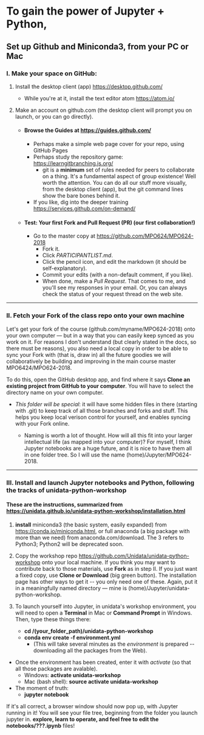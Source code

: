 # To gain the power of Jupyter + Python,
## Set up Github and Miniconda3, from your PC or Mac

### I. Make your space on GitHub: 

1. Install the desktop client (app) https://desktop.github.com/
   - While you're at it, install the text editor atom https://atom.io/
   
2. Make an account on github.com (the desktop client will prompt you on launch, or you can go directly). 

   - #### Browse the Guides at https://guides.github.com/

      - Perhaps make a simple web page cover for your repo, using GitHub Pages
      - Perhaps study the repository game: https://learngitbranching.js.org/ 
         - git is a **minimum** set of rules needed for peers to collaborate on a thing. It's a fundamental aspect of group existence! Well worth the attention. You can do all our stuff more visually, from the desktop client (app), but the git command lines show the bare bones behind it. 
      - If you like, dig into the deeper training https://services.github.com/on-demand/

   - #### Test: Your first Fork and Pull Request (PR) (our first collaboration!) 

      - Go to the master copy at https://github.com/MPO624/MPO624-2018
         * Fork it. 
         * Click _PARTICIPANTLIST.md_. 
         * Click the pencil icon, and edit the markdown (it should be self-explanatory). 
         * Commit your edits (with a non-default comment, if you like). 
         * When done, make a _Pull Request_. That comes to me, and you'll see my responses in your email. Or, you can always check the status of your request thread on the web site. 

-------------------------
### II. Fetch your Fork of the class repo onto your own machine

Let's get your fork of the course (github.com/myname/MPO624-2018) onto your own computer — but in a way that you can easily keep synced as you work on it. For reasons I don't understand (but clearly stated in the docs, so there must be reasons), you also need a local copy in order to be able to sync your Fork with (that is, draw in) all the future goodies we will collaboratively be building and improving in the main course master MPO6424/MPO624-2018. 

To do this, open the GitHub desktop app, and find where it says **Clone an existing project from GitHub to your computer**. You will have to select the directory name on your own computer. 

   - *This folder will be special*: it will have some hidden files in there (starting with .git) to keep track of all those branches and forks and stuff. This helps you keep local verison control for yourself, and enables syncing with your Fork online. 

       - Naming is worth a lot of thought. How will all this fit into your larger intellectual life (as mapped into your computer)? For myself, I think Jupyter notebooks are a huge future, and it is nice to have them all in one folder tree. So I will use the name (home)/Jupyter/MPO624-2018. 

----------------------
### III. Install and launch Jupyter notebooks and Python, following the tracks of unidata-python-workshop

#### These are the instructions, summarized from https://unidata.github.io/unidata-python-workshop/installation.html

   1. **install** miniconda3 (the basic system, easily expanded) from https://conda.io/miniconda.html, or full anaconda (a big package with more than we need) from anaconda.com/download. The 3 refers to Python3; Python2 will be deprecated soon.
   
   2. Copy the workshop repo  https://github.com/Unidata/unidata-python-workshop onto your local machine. If you think you may want to contribute back to those materials, use **Fork** as in step II. If you just want a fixed copy, use **Clone or Download** (big green button). The installation page has other ways to get it -- you only need one of these. Again, put it in a meaningfully named directory — mine is (home)/Jupyter/unidata-python-workshop. 

   3. To launch yourself into Jupyter, in unidata's workshop environment, you will need to open a **Terminal** in Mac or **Command Prompt** in Windows. Then, type these things there: 
   
      * **cd /(your_folder_path)/unidata-python-workshop**
      * **conda env create -f environment.yml**
        * (This will take several minutes as the _environment_ is prepared -- downloading all the packages from the Web). 
      
   * Once the environment has been created, enter it with _activate_ (so that all those packages are avalable). 
      * Windows: **activate unidata-workshop**
      * Mac (bash shell): **source activate unidata-workshop**
   * The moment of truth:
      * **jupyter notebook**
      
If it's all correct, a browser window should now pop up, with Jupyter running in it! You will see your file tree, beginning from the folder you launch jupyter in. **explore, learn to operate, and feel free to edit the notebooks/???.ipynb** files!

